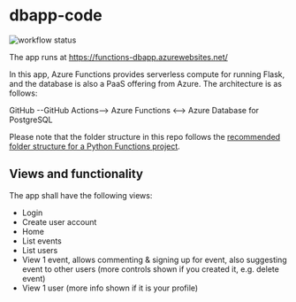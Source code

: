 # dbapp-code

![workflow status](https://github.com/mikkokallio/dbapp-code/actions/workflows/main_functions-dbapp.yml/badge.svg)

The app runs at https://functions-dbapp.azurewebsites.net/

In this app, Azure Functions provides serverless compute for running Flask, and the database is also a PaaS offering from Azure. The architecture is as follows:

GitHub --GitHub Actions--> Azure Functions <--> Azure Database for PostgreSQL

Please note that the folder structure in this repo follows the [recommended folder structure for a Python Functions project](https://docs.microsoft.com/en-us/azure/azure-functions/functions-reference-python?tabs=asgi%2Cazurecli-linux%2Capplication-level#folder-structure).

## Views and functionality

The app shall have the following views:
* Login
* Create user account
* Home
* List events
* List users
* View 1 event, allows commenting & signing up for event, also suggesting event to other users (more controls shown if you created it, e.g. delete event)
* View 1 user (more info shown if it is your profile)

